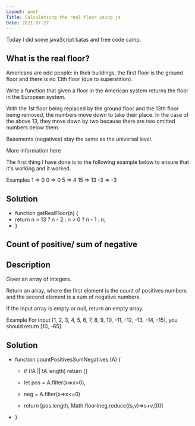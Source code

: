 ```yaml
---
Layout: post
Title: Calculatiing the real floor using js
Date: 2021-07-27
---
```


Today I did some javaScript katas and free code camp.

## What is the real floor?

Americans are odd people: in their buildings, the first floor is the ground floor and there is no 13th floor (due to superstition).

Write a function that given a floor in the American system returns the floor in the European system.

With the 1st floor being replaced by the ground floor and the 13th floor being removed, the numbers move down to take their place. In the case of the above 13, they move down by two because there are two omitted numbers below them.

Basements (negatives) stay the same as the universal level.

More information here

The first thing I have done is to the following example below to ensure that it's working and it worked.

Examples
1 => 0
0 => 0
5 => 4
15 => 13
-3 => -3

## Solution

- function getRealFloor(n) {
- return n > 13 ? n - 2 : n > 0 ? n - 1 : n;
- }

## Count of positive/ sum of negative

## Description

Given an array of integers.

Return an array, where the first element is the count of positives numbers and the second element is a sum of negative numbers.

If the input array is empty or null, return an empty array.

Example
For input [1, 2, 3, 4, 5, 6, 7, 8, 9, 10, -11, -12, -13, -14, -15], you should return [10, -65].

## Solution

- function countPositivesSumNegatives (A) {

  - if (!A || !A.length) return []

  - let pos = A.filter(x=>x>0),
  - neg = A.filter(x=>x<=0)

  - return [pos.length, Math.floor(neg.reduce((s,v)=>s+v,0))]

- }
